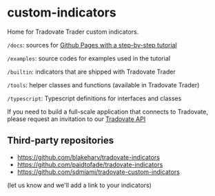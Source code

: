 # custom-indicators

Home for Tradovate Trader custom indicators.

`/docs`: sources for [Github Pages with a step-by-step tutorial](https://tradovate.github.io/custom-indicators/)

`/examples`: source codes for examples used in the tutorial

`/builtin`: indicators that are shipped with Tradovate Trader

`/tools`: helper classes and functions (available in Tradovate Trader)

`/typescript`: Typescript definitions for interfaces and classes

If you need to build a full-scale application that connects to Tradovate, please request an invitation to our [Tradovate API](https://github.com/tradovate/api)

## Third-party repositories
  * https://github.com/blakeharv/tradovate-indicators
  * https://github.com/paidtofade/tradovate-indicators
  * https://github.com/sdmiami/tradovate-custom-indicators

  (let us know and we'll add a link to your indicators)
